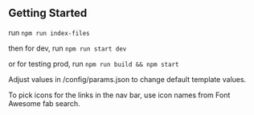 ## Getting Started

run `npm run index-files`

then for dev, run `npm run start dev`

or for testing prod, run `npm run build && npm start`


Adjust values in /config/params.json to change default template values.

To pick icons for the links in the nav bar, use icon names from Font Awesome fab search.
